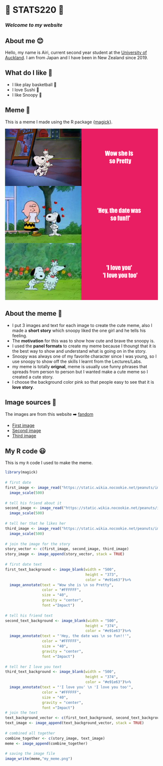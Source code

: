 # 💜 STATS220 💜
### *Welcome to my website*

## About me 😊
Hello, my name is Airi, current second year student at the [University of Auckland](https://www.auckland.ac.nz/en.html). 
I am from Japan and I have been in New Zealand since 2019.

## What do I like 💓

* I like play basketball 🏀
* I love Sushi :sushi:
* I like Snoopy 🌟

## Meme 🤪
This is a meme I made using the R package [{magick}](https://cran.r-project.org/web/packages/magick/vignettes/intro.html).

![my_meme](my_meme.png) 

## About the meme 💚
* I put 3 images and text for each image to create the cute meme, also I made a **short story** which snoopy liked the one girl and he tells his feeling.
* The **motivation** for this was to show how cute and brave the snoopy is. 
* I used the **panel formats** to create my meme because I thoungt that it is the best way to show and understand what is going on in the story. 
* Snoopy was always one of my favorite character since I was young, so I use snoopy to show off the skills I learnt from the Lectures/Labs.
* my meme is totally **orignal**, meme is usually use funny phrases that spreads from person to person but I wanted make a cute meme so I created a cute story.
* I choose the background color pink so that people easy to see that it is **love story**.

## Image sources 🌟
The images are from this website ➡️ [fandom](https://peanuts.fandom.com/wiki/Snoopy%27s_Getting_Married,_Charlie_Brown)
* [First image](https://peanuts.fandom.com/wiki/Snoopy%27s_Getting_Married,_Charlie_Brown?file=GenevieveAndSnoopy.png)
* [Second image](https://peanuts.fandom.com/wiki/Snoopy%27s_Getting_Married,_Charlie_Brown?file=Snoopyinlove.jpg)
* [Third image](https://peanuts.fandom.com/wiki/Snoopy%27s_Getting_Married,_Charlie_Brown?file=Snoopy_and_girlfriend.jpg)

## My R code 😃
This is my `R` code I used to make the meme.
```r
library(magick)

# first date
first_image <- image_read("https://static.wikia.nocookie.net/peanuts/images/3/36/GenevieveAndSnoopy.png/revision/latest/scale-to-width-down/640?cb=20130722033523")%>%
  image_scale(500)

# tell his friend about it
second_image <- image_read("https://static.wikia.nocookie.net/peanuts/images/a/ac/Snoopyinlove.jpg/revision/latest/scale-to-width-down/236?cb=20160428132247")%>%
  image_scale(500)

# tell her that he likes her
third_image <- image_read("https://static.wikia.nocookie.net/peanuts/images/3/33/Snoopy_and_girlfriend.jpg/revision/latest/scale-to-width-down/236?cb=20160428132217")%>%
  image_scale(500)

# join the image for the story
story_vector <- c(first_image, second_image, third_image)
story_image <- image_append(story_vector, stack = TRUE)

# first date text
first_text_background <- image_blank(width = "500", 
                                     height = "373", 
                                     color = "#e91e63")%>%
  image_annotate(text = "Wow she is \n so Pretty", 
                 color = "#FFFFFF", 
                 size = "40", 
                 gravity = "center", 
                 font ="Impact")

# tell his friend text
second_text_background <- image_blank(width = "500", 
                                     height = "374", 
                                     color = "#e91e63")%>%
  image_annotate(text = "'Hey, the date was \n so fun!!'", 
                 color = "#FFFFFF", 
                 size = "40", 
                 gravity = "center",
                 font ="Impact")

# tell her I love you text
third_text_background <- image_blank(width = "500", 
                                     height = "374", 
                                     color = "#e91e63")%>%
  image_annotate(text = "'I love you' \n 'I love you too'", 
                 color = "#FFFFFF", 
                 size = "40", 
                 gravity = "center", 
                 font ="Impact")
# join the text
text_background_vector <- c(first_text_background, second_text_background, third_text_background)
text_image <- image_append(text_background_vector, stack = TRUE)

# combined all together
combine_together <- c(story_image, text_image)
meme <- image_append(combine_together)

# saving the image file
image_write(meme,"my_meme.png")
```



